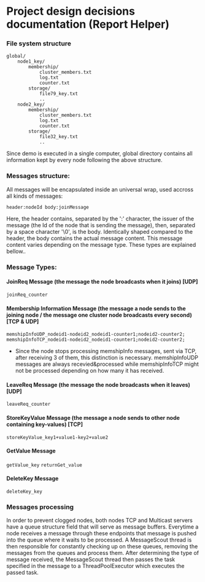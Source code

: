 # Project design decisions documentation (Report Helper)

### File system structure

```
global/
    node1_key/
        membership/
            cluster_members.txt
            log.txt
            counter.txt
        storage/
            file79_key.txt
            ..
    node2_key/
        membership/
            cluster_members.txt
            log.txt
            counter.txt
        storage/
            file32_key.txt
            ..
```

Since demo is executed in a single computer, global directory contains all information kept by every node following the above structure.


### Messages structure: 
All messages will be encapsulated inside an universal wrap, used accross all kinds of messages:<br/>

``` header:nodeId body:joinMessage ```

Here, the header contains, separated by the ':' character, the issuer of the message (the Id of the node that is sending the message), then, separated by a space character '\0', is the body. Identically shaped compared to the header, the body contains the actual message content. This message content varies depending on the message type. These types are explained bellow..


### Message Types:

#### JoinReq Message (the message the node broadcasts when it joins) [UDP]
``` joinReq_counter ```

#### Membership Information Message (the message a node sends to the joining node / the message one cluster node broadcasts every second) [TCP & UDP] 
``` memshipInfoUDP_nodeid1-nodeid2_nodeid1-counter1;nodeid2-counter2; ```<br/>
``` memshipInfoTCP_nodeid1-nodeid2_nodeid1-counter1;nodeid2-counter2; ```<br/>
- Since the node stops processing memshipInfo messages, sent via TCP, after receiving 3 of them, this distinction is necessary. memshipInfoUDP messages are always recevied&processed while memshipInfoTCP might not be processed depending on how many it has received.

#### LeaveReq Message (the message the node broadcasts when it leaves) [UDP]
``` leaveReq_counter ```

#### StoreKeyValue Message (the message a node sends to other node containing key-values) [TCP]
``` storeKeyValue_key1+value1-key2+value2 ```

#### GetValue Message
``` getValue_key ```
```returnGet_value ```

#### DeleteKey Message
``` deleteKey_key ```

### Messages processing

In order to prevent clogged nodes, both nodes TCP and Multicast servers have a queue structure field that will serve as message buffers. Everytime a node receives a message through these endpoints that message is pushed into the queue where it waits to be processed. A MessageScout thread is then responsible for constantly checking up on these queues, removing the messages from the queues and process them. After determining the type of message received, the MessageScout thread then passes the task specified in the message to a ThreadPoolExecutor which executes the passed task.